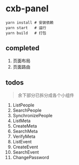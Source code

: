 # cxb-panel

```shell
yarn install # 安装依赖
yarn start   # 运行
yarn build   # 打包
```

## completed
1. 页面布局
2. 页面路由

## todos
> 余下部分已拆分成各个小组件

1. ListPeople
2. SearchPeople
3. SynchronizePeople
4. ListMeta
5. CreateMeta
6. SearchMeta
7. VerifyMeta
8. ListEvent
9. CreateEvent
10. SearchEvent
11. ChangePassword
